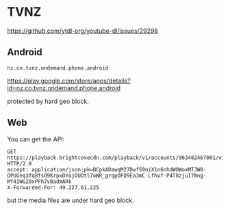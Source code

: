 # TVNZ

https://github.com/ytdl-org/youtube-dl/issues/29298

## Android

~~~
nz.co.tvnz.ondemand.phone.android
~~~

https://play.google.com/store/apps/details?id=nz.co.tvnz.ondemand.phone.android

protected by hard geo block.

## Web

You can get the API:

~~~
GET https://playback.brightcovecdn.com/playback/v1/accounts/963482467001/videos/6304712312001 HTTP/2.0
accept: application/json;pk=BCpkADawqM27Dwf59niX1n6nhdWOWoxMTJW8-OPUGeq3fq8fsO9KrpxDYojOUOtl7oWR_grqpOFD9Ea3mC-Lfhvf-P4T8zjuI7Nng-MY4IWGZ0xPFh7vBadmARk
X-Forwarded-For: 49.227.61.225
~~~

but the media files are under hard geo block.
